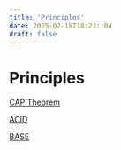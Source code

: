```yaml
---
title: 'Principles'
date: 2025-02-18T18:23::04
draft: false
---
```


# Principles

[CAP Theorem](Principles%20ea20535ce1854f5687079d7a36cc885b/CAP%20Theorem%20555c8693b1d14052aa6e3b573e178a10.md)

[ACID](Principles%20ea20535ce1854f5687079d7a36cc885b/ACID%20da350c1126e8496aadca0fda47e7e589.md)

[BASE](Principles%20ea20535ce1854f5687079d7a36cc885b/BASE%20b8a5eb3db0fe4eba930683877304d2b2.md)

